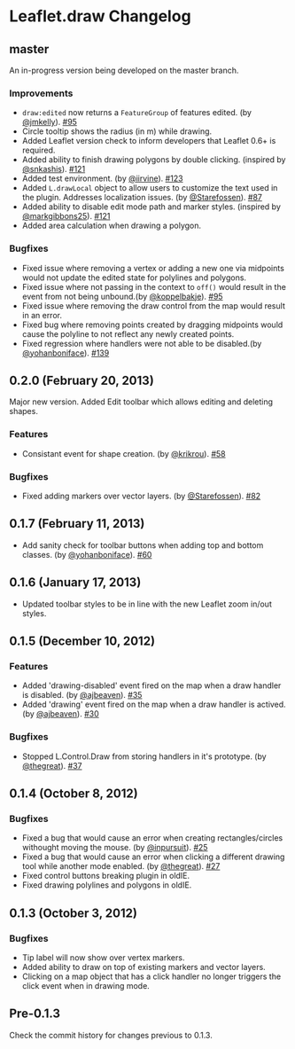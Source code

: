 Leaflet.draw Changelog
======================

## master

An in-progress version being developed on the master branch.

### Improvements

 * `draw:edited` now returns a `FeatureGroup` of features edited. (by [@jmkelly](https://github.com/jmkelly)). [#95](https://github.com/Leaflet/Leaflet.draw/pull/95)
 * Circle tooltip shows the radius (in m) while drawing.
 * Added Leaflet version check to inform developers that Leaflet 0.6+ is required.
 * Added ability to finish drawing polygons by double clicking. (inspired by [@snkashis](https://github.com/snkashis)). [#121](https://github.com/Leaflet/Leaflet.label/pull/121)
 * Added test environment. (by [@iirvine](https://github.com/iirvine)). [#123](https://github.com/Leaflet/Leaflet.draw/pull/123)
 * Added `L.drawLocal` object to allow users to customize the text used in the plugin. Addresses localization issues. (by [@Starefossen](https://github.com/Starefossen)). [#87](https://github.com/Leaflet/Leaflet.draw/pull/87)
 * Added ability to disable edit mode path and marker styles. (inspired by [@markgibbons25](https://github.com/markgibbons25)). [#121](https://github.com/Leaflet/Leaflet.label/pull/137)
 * Added area calculation when drawing a polygon.

### Bugfixes

 * Fixed issue where removing a vertex or adding a new one via midpoints would not update the edited state for polylines and polygons.
 * Fixed issue where not passing in the context to `off()` would result in the event from not being unbound.(by [@koppelbakje](https://github.com/koppelbakje)). [#95](https://github.com/Leaflet/Leaflet.draw/pull/112)
 * Fixed issue where removing the draw control from the map would result in an error.
 * Fixed bug where removing points created by dragging midpoints would cause the polyline to not reflect any newly created points.
 * Fixed regression where handlers were not able to be disabled.(by [@yohanboniface](https://github.com/yohanboniface)). [#139](https://github.com/Leaflet/Leaflet.draw/pull/139)

## 0.2.0 (February 20, 2013)

Major new version. Added Edit toolbar which allows editing and deleting shapes.

### Features

 * Consistant event for shape creation. (by [@krikrou](https://github.com/krikrou)). [#58](https://github.com/Leaflet/Leaflet.draw/pull/58)

### Bugfixes

 * Fixed adding markers over vector layers. (by [@Starefossen](https://github.com/Starefossen)). [#82](https://github.com/Leaflet/Leaflet.draw/pull/82)

## 0.1.7 (February 11, 2013)

 * Add sanity check for toolbar buttons when adding top and bottom classes. (by [@yohanboniface](https://github.com/yohanboniface)). [#60](https://github.com/Leaflet/Leaflet.draw/pull/60)

## 0.1.6 (January 17, 2013)

* Updated toolbar styles to be in line with the new Leaflet zoom in/out styles.

## 0.1.5 (December 10, 2012)

### Features

 * Added 'drawing-disabled' event fired on the map when a draw handler is disabled. (by [@ajbeaven](https://github.com/thegreat)). [#35](https://github.com/jacobtoye/Leaflet.draw/pull/35)
 * Added 'drawing' event fired on the map when a draw handler is actived. (by [@ajbeaven](https://github.com/thegreat)). [#30](https://github.com/jacobtoye/Leaflet.draw/pull/30)

### Bugfixes
 
 * Stopped L.Control.Draw from storing handlers in it's prototype. (by [@thegreat](https://github.com/thegreat)). [#37](https://github.com/jacobtoye/Leaflet.draw/pull/37)

## 0.1.4 (October 8, 2012)

### Bugfixes

 * Fixed a bug that would cause an error when creating rectangles/circles withought moving the mouse. (by [@inpursuit](https://github.com/inpursuit)). [#25](https://github.com/jacobtoye/Leaflet.draw/pull/25)
 * Fixed a bug that would cause an error when clicking a different drawing tool while another mode enabled. (by [@thegreat](https://github.com/thegreat)). [#27](https://github.com/jacobtoye/Leaflet.draw/pull/27)
 * Fixed control buttons breaking plugin in oldIE.
 * Fixed drawing polylines and polygons in oldIE.

## 0.1.3 (October 3, 2012)

### Bugfixes

 * Tip label will now show over vertex markers.
 * Added ability to draw on top of existing markers and vector layers.
 * Clicking on a map object that has a click handler no longer triggers the click event when in drawing mode.

## Pre-0.1.3

Check the commit history for changes previous to 0.1.3.
